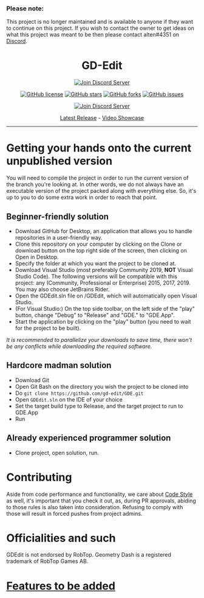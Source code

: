 ### Please note:
This project is no longer maintained and is available to anyone if they want to continue on this project.
If you wish to contact the owner to get ideas on what this project was meant to be then please contact alten#4351 on [Discord](https://discordapp.com/).

<div align="center">
<h1>GD-Edit</h1>
      <a href="https://ci.appveyor.com/project/AltenGD/gd-edit"><img src="https://ci.appveyor.com/api/projects/status/rr383gfmmby75c2p?svg=true" alt="Join Discord Server"/></a>
      
[![GitHub license](https://img.shields.io/github/license/gd-edit/GDE.svg?style=flat-square)](https://github.com/gd-edit/GDE/blob/master/LICENSE) 
[![GitHub stars](https://img.shields.io/github/stars/gd-edit/GDE.svg?style=flat-square)](https://github.com/gd-edit/GDE/stargazers)
[![GitHub forks](https://img.shields.io/github/forks/gd-edit/GDE.svg?style=flat-square)](https://github.com/gd-edit/GDE/network)
[![GitHub issues](https://img.shields.io/github/issues/gd-edit/GDE.svg?style=flat-square)](https://github.com/gd-edit/GDE/issues)
</div>

<div align="center">
    <a href="https://discord.gg/cq2FKbb"><img src="https://canary.discordapp.com/api/guilds/467885469108142100/widget.png?style=banner2" alt="Join Discord Server"/></a>
    <p><a href="https://github.com/gd-edit/GDE/releases/tag/20190731.387-2.2S">Latest Release</a> - <a href="https://youtu.be/eIRvPKWMdSk">Video Showcase</a></p>
</div>      





---

# Getting your hands onto the current unpublished version

You will need to compile the project in order to run the current version of the branch you're looking at. In other words, we do not always have an executable version of the project packed along with everything else. So, it's up to you to do some extra work in order to reach that point.

## Beginner-friendly solution

- Download GitHub for Desktop, an application that allows you to handle repositories in a user-friendly way.
- Clone this repository on your computer by clicking on the Clone or download button on the top right side of the screen, then clicking on Open in Desktop.
- Specify the folder at which you want the project to be cloned at.
- Download Visual Studio (most preferably Community 2019, **NOT** Visual Studio Code). The following versions will be compatible with this project: any (Community, Professional or Enterprise) 2015, 2017, 2019. You may also choose JetBrains Rider.
- Open the GDEdit.sln file on <folder you specified>/GDEdit, which will automatically open Visual Studio.
- (For Visual Studio:) On the top side toolbar, on the left side of the "play" button, change "Debug" to "Release" and "GDE.<whatever>" to "GDE.App".
- Start the application by clicking on the "play" button (you need to wait for the project to be built).

*It is recommended to parallelize your downloads to save time, there won't be any conflicts while downloading the required software.*

## Hardcore madman solution

- Download Git
- Open Git Bash on the directory you wish the project to be cloned into
- Do `git clone https://github.com/gd-edit/GDE.git`
- Open `GDEdit.sln` on the IDE of your choice
- Set the target build type to Release, and the target project to run to GDE.App
- Run

## Already experienced programmer solution

- Clone project, open solution, run.

# Contributing

Aside from code performance and functionality, we care about [Code Style](CodeStyle.md) as well, it's important that you check it out, as, during PR approvals, abiding to those rules is also taken into consideration. Refusing to comply with those will result in forced pushes from project admins.

# Officialities and such

GDEdit is not endorsed by RobTop. Geometry Dash is a registered trademark of RobTop Games AB.

# [Features to be added](FeaturesToBeAdded.md)
